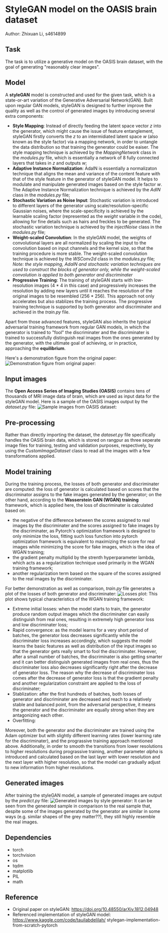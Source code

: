 # StyleGAN model on the OASIS brain dataset

Author: Zhixuan Li, s4614899

## Task
The task is to utilize a generative model on the OASIS brain dataset, with the goal of generating "reasonably clear images".

## Model
A **styleGAN** model is constructed and used for the given task, which is a state-or-art variation of the Generative Adversarial Network(GAN). Built upon regular GAN models, styleGAN is designed to further improve the quality as well as the control of generated images by introducing several extra components:
- **Style Mapping**:
  Instead of directly feeding the latent space vector *z* into the generator, which might cause the issue of feature entanglement, styleGAN firstly converts the *z* to an intermidiated latent space *w* (also known as the style factor) via a mapping network, in order to untangle the data distribution so that training the generator could be eaiser. 
  The style mapping technique is achieved by the *MappingNetwork* class in the *modules.py* file, which is essentially a network of 8 fully connected layers that takes in *z* and outputs *w*;
- **Adaptive Instance Normalization**:
  AdaIN is essentially a normalizaton technique that aligns the mean and variance of the content feature with that of the style feature in the generator of styleGAN model. It helps to modulate and manipulate generated images based on the style factor *w*.
  The Adaptive Instance Normalization technique is achieved by the *AdIN* class in the *modules.py* file;
- **Stochastic Variation as Noise Input**:
  Stochastic variation is introduced to different layers of the generator using scale/resolution-specific Gaussian noises, where the scale-specificity is achieved by the learnable scaling factor (represented as the *weight* variable in the code), allowing for fine details such as hairs and freckles to be generated.
  The stochastic variation technique is achieved by the *injectNoise* class in the *modules.py* file;
- **Weight-scaled Convolution**:
  In the styleGAN model, the weights of convolutional layers are all normalized by scaling the input to the convolution based on input channels and the kernel size, so that the training procedure is more stable.
  The weight-scaled convolution technique is achieved by the *WSConv2d* class in the *modules.py* file;
*Note: the style mapping, AdaIN and stochastic variation techniques are used to construct the blocks of generator only, while the weight-scaled convolution is applied to both generator and discriminater*
- **Progressive Training**:
  The training of styleGAN starts with low-resolution images (4 \* 4 in this case) and progressively increases the resolution by adding new layers until it reaches the resolution of the original images to be resembled (256 \* 256). This approach not only accelerates but also stablizes the training process.
  The progressive training technique is supported by both generator and discriminater and achieved in the *train.py* file.

Apart from those advanced features, styleGAN also inherits the typical adversarial training framework from regular GAN models, in which the generator is trained to "fool" the discriminater and the discriminater is trained to successfully distinguish real images from the ones generated by the generator, with the ultimate goal of achieving, or in practice, approaching the **equilibrium**.

Here's a demonstration figure from the original paper:
![Demonstration figure from original paper: ](./output_images/styleGAN_figure.png)

## Input images
The **Open Access Series of Imaging Studies (OASIS)** contains tens of thousands of MRI image data of brain, which are used as input data for the styleGAN model. 
Here is a sample of the OASIS images output by the *dataset.py* file:
![Sample images from OASIS dataset: ](./output_images/real_grid.png)

## Pre-processing
Rather than directly importing the dataset, the *dataset.py* file specifically handles the OASIS brain data, which is stored on rangpur as three seperate image files for training, testing and validation purposes, respectively, by using the *CustomImageDataset* class to read all the images with a few transformations applied.

## Model training
During the training process, the losses of both generator and discriminater are computed: the loss of generator is calculated based on scores that the discriminator assigns to the fake images generated by the generator; on the other hand, according to the **Wasserstein GAN (WGAN) training** framework, which is applied here, the loss of discriminater is calculated based on:
  - the negative of the difference between the scores assigned to real images by the discriminater and the scores assigned to fake images by the discriminater, as Pytorch's optimization framework is designed to only minimize the loss, fitting such loss function into pytorch optimization framework is equivalent to maximizing the score for real images while minimizing the score for fake images, which is the idea of WGAN training;
  - the gradient penalty multiplid by the strenth hyperparameter lambda, which acts as a regularization technique used primarily in the WGAN training framework;
  - another regularization term based on the square of the scores assigned to the real images by the discriminater.

For better demonstration as well as comparison, *train.py* file generates a plot of the losses of both generator and discriminater:
![Losses plot: ](./output_images/losses_plot.png)
This plot shows typical characteristics of the WGAN training framework:
  - Extreme initial losses: when the model starts to train, the generator produce random output images which the discriminater can easily distinguish from real ones, resulting in extremely high generator loss and low discriminater loss;
  - Rapid convergence: as the model learns for a very short period of batches, the generator loss decreases significantly while the discriminater loss increases accordingly, which suggests the model learns the basic features as well as distribution of the input images so that the generator gets really smart to fool the discriminater.
  However, after a small number of batches, the discriminater is also getting smarter and it can better distinguish generated images from real ones, thus the discriminater loss also decreases significantly right after the decrease of generator loss.
  The reason why the decrease of discriminater loss comes after the decrease of generator loss is that the gradient penalty and another regularization constraint are applied to the loss of discriminater;
  - Stablization: after the first hundreds of batches, both losses of generator and discriminater are decreased and reach to a relatively stable and balanced point, from the adversarial perspective, it means the generator and the discriminater are equally strong when they are antagonizing each other.
  - Overfitting: 

Moreover, both the generator and the discriminater are trained using the Adam optimizer but with slightly different learning rates (lower learning rate for the discriminater), and the prograssive training approach mentioned above. Additionally, in order to smooth the transitions from lower resolutions to higher resolutions during prograssive training, another parameter *alpha* is introduced and calculated based on the last layer with lower resolution and the next layer with higher resolution, so that the model can gradually adjust to new information from higher resolutions. 

## Generated images
After training the styleGAN model, a sample of generated images are output by the *predict.py* file:
![Generated images by style generator: ](./output_images/generated_grid.png)
It can be seen from the generated sample in comparison to the real sample that, despite some of the images generated by the generator are similar in some ways (e.g. similar shapes of the grey matter??), they still highly resemble the real images.

## Dependencies
  - torch
  - torchvision
  - os
  - tqdm
  - matplotlib
  - PIL
  - math

   
## Reference
  - Original paper on styleGAN: https://doi.org/10.48550/arXiv.1812.04948
  - Referenced implementation of styleGAN model: https://www.kaggle.com/code/tauilabdelilah/   stylegan-implementation-from-scratch-pytorch
